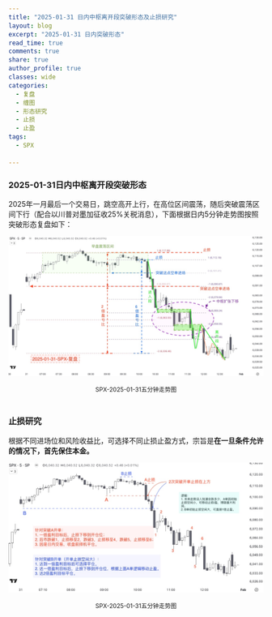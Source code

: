 ```yaml
---
title: "2025-01-31 日内中枢离开段突破形态及止损研究"
layout: blog
excerpt: "2025-01-31 日内突破形态"
read_time: true
comments: true
share: true
author_profile: true
classes: wide
categories:
  - 复盘
  - 缠图
  - 形态研究
  - 止损
  - 止盈
tags:
  - SPX

---
```


### 2025-01-31日内中枢离开段突破形态

2025年一月最后一个交易日，跳空高开上行，在高位区间震荡，随后突破震荡区间下行（配合以川普对墨加征收25%关税消息），下面根据日内5分钟走势图按照突破形态复盘如下：

![SPX](../assets/images/2025/突破形态研究-SPX20250131.jpeg)
<small><center>SPX-2025-01-31五分钟走势图</center></small>　

### 止损研究

根据不同进场位和风险收益比，可选择不同止损止盈方式，宗旨是**在一旦条件允许的情况下，首先保住本金。**

![SPX](../assets/images/2025/止损研究-SPX-20250131-m5.jpeg)
<small><center>SPX-2025-01-31五分钟走势图</center></small>　